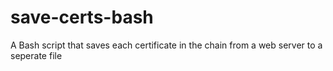 # save-certs-bash
A Bash script that saves each certificate in the chain from a web server to a seperate file
